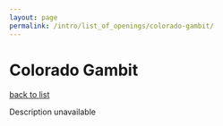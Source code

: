```yaml
---
layout: page
permalink: /intro/list_of_openings/colorado-gambit/
---
```


# Colorado Gambit

[back to list](../../list_of_openings)

Description unavailable